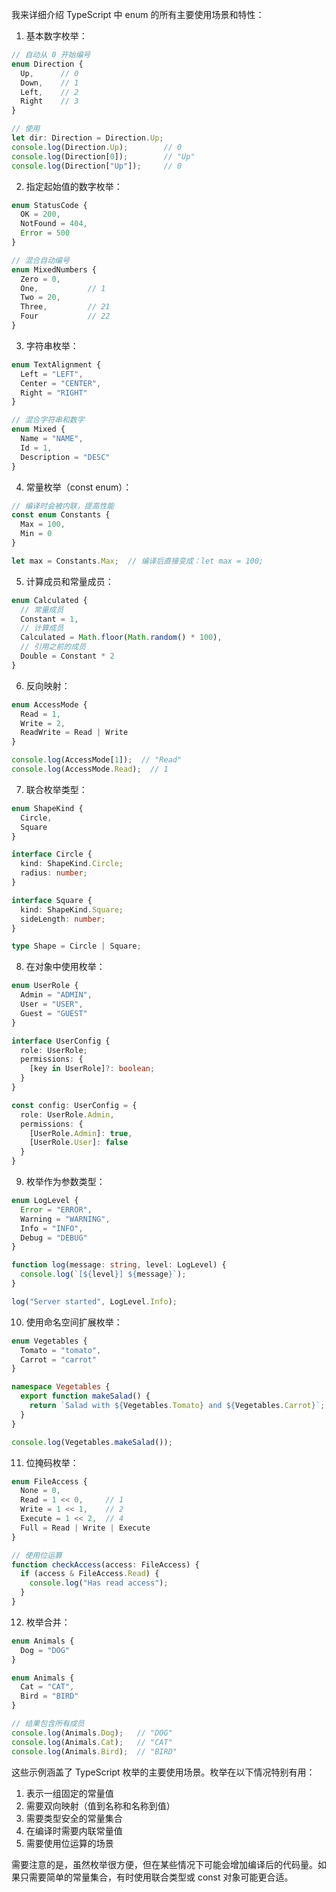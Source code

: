 我来详细介绍 TypeScript 中 enum 的所有主要使用场景和特性：

1. 基本数字枚举：
```typescript
// 自动从 0 开始编号
enum Direction {
  Up,      // 0
  Down,    // 1
  Left,    // 2
  Right    // 3
}

// 使用
let dir: Direction = Direction.Up;
console.log(Direction.Up);        // 0
console.log(Direction[0]);        // "Up"
console.log(Direction["Up"]);     // 0
```

2. 指定起始值的数字枚举：
```typescript
enum StatusCode {
  OK = 200,
  NotFound = 404,
  Error = 500
}

// 混合自动编号
enum MixedNumbers {
  Zero = 0,
  One,           // 1
  Two = 20,
  Three,         // 21
  Four           // 22
}
```

3. 字符串枚举：
```typescript
enum TextAlignment {
  Left = "LEFT",
  Center = "CENTER",
  Right = "RIGHT"
}

// 混合字符串和数字
enum Mixed {
  Name = "NAME",
  Id = 1,
  Description = "DESC"
}
```

4. 常量枚举（const enum）：
```typescript
// 编译时会被内联，提高性能
const enum Constants {
  Max = 100,
  Min = 0
}

let max = Constants.Max;  // 编译后直接变成：let max = 100;
```

5. 计算成员和常量成员：
```typescript
enum Calculated {
  // 常量成员
  Constant = 1,
  // 计算成员
  Calculated = Math.floor(Math.random() * 100),
  // 引用之前的成员
  Double = Constant * 2
}
```

6. 反向映射：
```typescript
enum AccessMode {
  Read = 1,
  Write = 2,
  ReadWrite = Read | Write
}

console.log(AccessMode[1]);  // "Read"
console.log(AccessMode.Read);  // 1
```

7. 联合枚举类型：
```typescript
enum ShapeKind {
  Circle,
  Square
}

interface Circle {
  kind: ShapeKind.Circle;
  radius: number;
}

interface Square {
  kind: ShapeKind.Square;
  sideLength: number;
}

type Shape = Circle | Square;
```

8. 在对象中使用枚举：
```typescript
enum UserRole {
  Admin = "ADMIN",
  User = "USER",
  Guest = "GUEST"
}

interface UserConfig {
  role: UserRole;
  permissions: {
    [key in UserRole]?: boolean;
  }
}

const config: UserConfig = {
  role: UserRole.Admin,
  permissions: {
    [UserRole.Admin]: true,
    [UserRole.User]: false
  }
}
```

9. 枚举作为参数类型：
```typescript
enum LogLevel {
  Error = "ERROR",
  Warning = "WARNING",
  Info = "INFO",
  Debug = "DEBUG"
}

function log(message: string, level: LogLevel) {
  console.log(`[${level}] ${message}`);
}

log("Server started", LogLevel.Info);
```

10. 使用命名空间扩展枚举：
```typescript
enum Vegetables {
  Tomato = "tomato",
  Carrot = "carrot"
}

namespace Vegetables {
  export function makeSalad() {
    return `Salad with ${Vegetables.Tomato} and ${Vegetables.Carrot}`;
  }
}

console.log(Vegetables.makeSalad());
```

11. 位掩码枚举：
```typescript
enum FileAccess {
  None = 0,
  Read = 1 << 0,     // 1
  Write = 1 << 1,    // 2
  Execute = 1 << 2,  // 4
  Full = Read | Write | Execute
}

// 使用位运算
function checkAccess(access: FileAccess) {
  if (access & FileAccess.Read) {
    console.log("Has read access");
  }
}
```

12. 枚举合并：
```typescript
enum Animals {
  Dog = "DOG"
}

enum Animals {
  Cat = "CAT",
  Bird = "BIRD"
}

// 结果包含所有成员
console.log(Animals.Dog);   // "DOG"
console.log(Animals.Cat);   // "CAT"
console.log(Animals.Bird);  // "BIRD"
```

这些示例涵盖了 TypeScript 枚举的主要使用场景。枚举在以下情况特别有用：
1. 表示一组固定的常量值
2. 需要双向映射（值到名称和名称到值）
3. 需要类型安全的常量集合
4. 在编译时需要内联常量值
5. 需要使用位运算的场景

需要注意的是，虽然枚举很方便，但在某些情况下可能会增加编译后的代码量。如果只需要简单的常量集合，有时使用联合类型或 const 对象可能更合适。